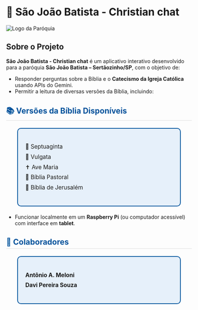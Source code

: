 # 📖 São João Batista - Christian chat

![Logo da Paróquia](https://instagram.fcpq4-1.fna.fbcdn.net/v/t51.2885-19/361042232_3090078201288621_4317409254643108563_n.jpg?stp=dst-jpg_s150x150_tt6&efg=eyJ2ZW5jb2RlX3RhZyI6InByb2ZpbGVfcGljLmRqYW5nby45OTguYzIifQ&_nc_ht=instagram.fcpq4-1.fna.fbcdn.net&_nc_cat=109&_nc_oc=Q6cZ2QFB1U-6f7YRJ6XhTI77-s3ME9Juhu_T5XugnG9UczUBp6mjsS08hEL_m1sYxH0kj4Iurdq6EP3dkWqdr2bk1ZNC&_nc_ohc=SzBYA2QUqfQQ7kNvwHTehAM&_nc_gid=hGLXCi1ARceR7Gm21aIfbQ&edm=AOQ1c0wBAAAA&ccb=7-5&oh=00_AfUfg1qkeB5TBRnICCtokDR_w5XVtk9FqNygKeiLuTZsmQ&oe=68A58BB4&_nc_sid=8b3546)  

## Sobre o Projeto
**São João Batista - Christian chat** é um aplicativo interativo desenvolvido para a paróquia **São João Batista – Sertãozinho/SP**, com o objetivo de:  
- Responder perguntas sobre a Bíblia e o **Catecismo da Igreja Católica** usando APIs do Gemini.  
- Permitir a leitura de diversas versões da Bíblia, incluindo:
 <!-- QUADRO DE VERSÕES DA BÍBLIA -->
<h2 style="color: #00529B; border-bottom: 1px solid #ddd; padding-bottom: 5px; margin-top: 30px;">📚 Versões da Bíblia Disponíveis</h2>

<div style="border: 2px solid #00529B; background-color: #e6f0fa; padding: 20px; border-radius: 10px; max-width: 400px; margin: 20px auto; text-align: left;">
  <ul style="list-style-type: none; padding-left: 0; font-size: 1.1em; line-height: 1.8;">
    <li>📜 Septuaginta</li>
    <li>📖 Vulgata</li>
    <li>✝️ Ave Maria</li>
    <li>📘 Bíblia Pastoral</li>
    <li>📙 Bíblia de Jerusalém</li>
  </ul>
</div>

- Funcionar localmente em um **Raspberry Pi** (ou computador acessível) com interface em **tablet**.

<!-- QUADRO DE COLABORADORES -->
<h2 style="color: #00529B; border-bottom: 1px solid #ddd; padding-bottom: 5px; margin-top: 30px;">👥 Colaboradores</h2>

<div style="border: 2px solid #00529B; background-color: #e6f0fa; padding: 20px; border-radius: 10px; max-width: 400px; margin: 20px auto; text-align: left;">
  <ul style="list-style-type: none; padding-left: 0; font-size: 1.1em; line-height: 1.8;">
    <li> <strong>Antônio A. Meloni</strong></li>
    <li><strong>Davi Pereira Souza</strong></li>
  </ul>
</div>
